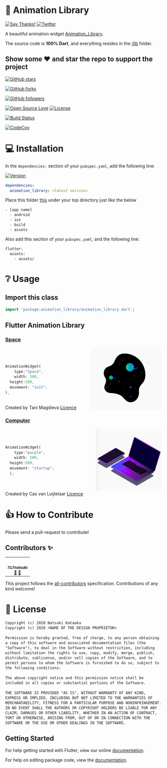 # 👏 Animation Library
[![Say Thanks!](https://img.shields.io/badge/Say%20Thanks-!-1EAEDB.svg)](https://saythanks.io/to/717natsuki%40gmail.com) [![Twitter](https://img.shields.io/twitter/url/https/github.com/xsahil03x/giffy_dialog.svg?style=social)](https://twitter.com/intent/tweet?text=Wow:&url=https%3A%2F%2Fgithub.com%2Fxsahil03x%2Fgiffy_dialog)

<p>A beautiful animation widget <a href="https://github.com/717natsuki/Animation_Library/edit/master/README.md">Animation_Library</a>.</p>

The source code is **100% Dart**, and everything resides in the [/lib](https://github.com/717natsuki/Animation_Library/tree/master/animationLibrary/lib) folder.


## Show some :heart: and star the repo to support the project

[![GitHub stars](https://img.shields.io/github/stars/717natsuki/Animation_Library.svg?style=social&label=Star)](https://github.com/717natsuki/Animation_Library) 

[![GitHub forks](https://img.shields.io/github/forks/717natsuki/Animation_Library.svg?style=social&label=Fork)](https://github.com/717natsuki/Animation_Library/fork) 

[![GitHub followers](https://img.shields.io/github/followers/717natsuki.svg?style=social&label=Follow)](https://github.com/717natsuki/Animation_Library)  

[![Open Source Love](https://badges.frapsoft.com/os/v1/open-source.svg?v=102)](https://opensource.org/licenses/BST)
[![License](https://img.shields.io/badge/license-BST-blue.svg)](https://github.com/717natsuki/Animation_Library/blob/master/LICENSE)

[![Build Status](https://travis-ci.com/717natsuki/Animation_Library.svg?branch=master)](https://travis-ci.com/717natsuki/Animation_Library)

[![CodeCov](https://codecov.io/gh/717natsuki/Animation_Library/branch/master/graph/badge.svg)](https://codecov.io/gh/717natsuki/Animation_Library)

# 💻 Installation
In the `dependencies:` section of your `pubspec.yaml`, add the following line:

[![Version](https://img.shields.io/pub/v/animation_library.svg)](https://pub.dartlang.org/packages/animation_library)

```yaml
dependencies:
  animation_library: <latest version>
```

Place this folder [this](https://github.com/717natsuki/Animation_Library/tree/master/animationLibrary/example/assets) under your top directory just like the below
```
- [app name]
  - android
  - ios
  - build
  - assets
```


Also add this section of your `pubspec.yaml`, and the following line:
```
flutter:
  assets:
    - assets/
```

# ❔ Usage

## Import this class

```dart
import 'package:animation_library/animation_library.dart';
```

## Flutter Animation Library

### <ins>Space</ins>
<img src="space.gif" align = "right" height = "200" alt="Flare">


```dart



AnimationWidget(
    type:"Space",
    width: 500,
  height:500,
  movement: "init",
),



```
Created by Tani Magdieva [Licence](https://creativecommons.org/licenses/by/4.0/)



### <ins>Computer</ins>
<img src="computer.gif" align = "right" height = "200" alt="Flare">

```dart

 

AnimationWidget(
    type:"purple",
    width: 500,
  height:500,
  movement: "startup",
  ),
  
  
```
Created by Cas van Luijtelaar [Licence](https://creativecommons.org/licenses/by/4.0/)

# 👍 How to Contribute
Please send a pull-request to contribute!

## Contributors ✨

<!-- ALL-CONTRIBUTORS-LIST:START - Do not remove or modify this section -->
<!-- prettier-ignore-start -->
<!-- markdownlint-disable -->
<table>
  <tr>
    <td align="center"><a href="https://github.com/717natsuki"><img src="https://avatars3.githubusercontent.com/u/48721079?s=460&u=b512fd4b3018c26dac2e438f4a0c4e52b3dadf29&v=4" width="100px;" alt=""/><br /><sub><b>717natsuki</b></sub></a><br /><a href="https://github.com/717natsuki/animation_library/commits?author=717natsuki" title="Documentation">📖</a> <a href="#ideas-717natsuki" title="Ideas, Planning, & Feedback">🤔</a></td>
 
  
  </tr>
  
</table>

<!-- markdownlint-enable -->
<!-- prettier-ignore-end -->
<!-- ALL-CONTRIBUTORS-LIST:END -->

This project follows the [all-contributors](https://github.com/all-contributors/all-contributors) specification. Contributions of any kind welcome!

# 📃 License

    Copyright (c) 2020 Natsuki Kataoka
    Copyright (c) 2020 <NAME OF THE DESIGN PROPRIETOR>

    Permission is hereby granted, free of charge, to any person obtaining a copy of this software and associated documentation files (the "Software"), to deal in the Software without restriction, including without limitation the rights to use, copy, modify, merge, publish, distribute, sublicense, and/or sell copies of the Software, and to permit persons to whom the Software is furnished to do so, subject to the following conditions:
    
    The above copyright notice and this permission notice shall be included in all copies or substantial portions of the Software.
    
    THE SOFTWARE IS PROVIDED "AS IS", WITHOUT WARRANTY OF ANY KIND, EXPRESS OR IMPLIED, INCLUDING BUT NOT LIMITED TO THE WARRANTIES OF MERCHANTABILITY, FITNESS FOR A PARTICULAR PURPOSE AND NONINFRINGEMENT. IN NO EVENT SHALL THE AUTHORS OR COPYRIGHT HOLDERS BE LIABLE FOR ANY CLAIM, DAMAGES OR OTHER LIABILITY, WHETHER IN AN ACTION OF CONTRACT, TORT OR OTHERWISE, ARISING FROM, OUT OF OR IN CONNECTION WITH THE SOFTWARE OR THE USE OR OTHER DEALINGS IN THE SOFTWARE.

## Getting Started

For help getting started with Flutter, view our online [documentation](https://flutter.io/).

For help on editing package code, view the [documentation](https://flutter.io/developing-packages/).
